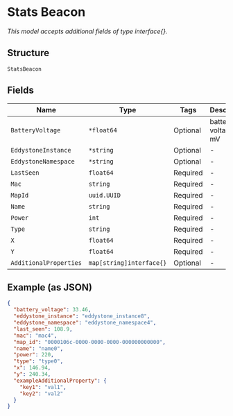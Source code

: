 
# Stats Beacon

*This model accepts additional fields of type interface{}.*

## Structure

`StatsBeacon`

## Fields

| Name | Type | Tags | Description |
|  --- | --- | --- | --- |
| `BatteryVoltage` | `*float64` | Optional | battery voltage, in mV |
| `EddystoneInstance` | `*string` | Optional | - |
| `EddystoneNamespace` | `*string` | Optional | - |
| `LastSeen` | `float64` | Required | - |
| `Mac` | `string` | Required | - |
| `MapId` | `uuid.UUID` | Required | - |
| `Name` | `string` | Required | - |
| `Power` | `int` | Required | - |
| `Type` | `string` | Required | - |
| `X` | `float64` | Required | - |
| `Y` | `float64` | Required | - |
| `AdditionalProperties` | `map[string]interface{}` | Optional | - |

## Example (as JSON)

```json
{
  "battery_voltage": 33.46,
  "eddystone_instance": "eddystone_instance8",
  "eddystone_namespace": "eddystone_namespace4",
  "last_seen": 108.9,
  "mac": "mac4",
  "map_id": "0000106c-0000-0000-0000-000000000000",
  "name": "name0",
  "power": 220,
  "type": "type0",
  "x": 146.94,
  "y": 240.34,
  "exampleAdditionalProperty": {
    "key1": "val1",
    "key2": "val2"
  }
}
```

